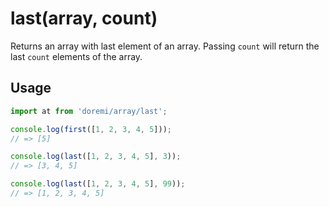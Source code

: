 # last(array, count)

Returns an array with last element of an array. Passing `count` will return the last `count` elements of the array.

## Usage

```js
import at from 'doremi/array/last';

console.log(first([1, 2, 3, 4, 5]));
// => [5]

console.log(last([1, 2, 3, 4, 5], 3));
// => [3, 4, 5]

console.log(last([1, 2, 3, 4, 5], 99));
// => [1, 2, 3, 4, 5]
```

